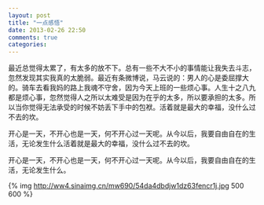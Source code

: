 ```yaml
---
layout: post
title: "一点感悟"
date: 2013-02-26 22:50
comments: true
categories:
---
```



最近总觉得太累了，有太多的放不下。总有一些不大不小的事情能让我失去斗志，忽然发现其实我真的太脆弱。最近有条微博说，马云说的：男人的心是委屈撑大的。骑车去看我妈的路上我魂不守舍，因为今天上班的一些烦心事。人生十之八九都是烦心事，忽然觉得人之所以太难受是因为在乎的太多，所以要承担的太多。所以当你觉得无法承受的时候不妨丢下手中的包袱。活着就是最大的幸福，没什么过不去的坎。

开心是一天，不开心也是一天，何不开心过一天呢。从今以后，我要自由自在的生活，无论发生什么活着就是最大的幸福，没什么过不去的坎。

开心是一天，不开心也是一天，何不开心过一天呢。从今以后，我要自由自在的生活，无论发生什么。

{% img  http://ww4.sinaimg.cn/mw690/54da4dbdjw1dz63fencr1j.jpg 500 600 %}
